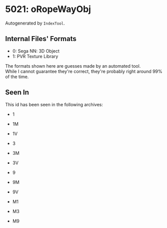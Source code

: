 # 5021: oRopeWayObj

Autogenerated by `IndexTool`.  



## Internal Files' Formats
- 0: Sega NN: 3D Object
- 1: PVR Texture Library

The formats shown here are guesses made by an automated tool.  
While I cannot guarantee they're correct, they're probably right around 99% of the time.

## Seen In

This id has been seen in the following archives:  

- 1  

- 1M  

- 1V  

- 3  

- 3M  

- 3V  

- 9  

- 9M  

- 9V  

- M1  

- M3  

- M9  
